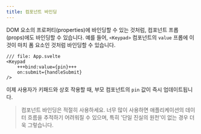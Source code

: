 ```yaml
---
title: 컴포넌트 바인딩
---
```


DOM 요소의 프로퍼티(properties)에 바인딩할 수 있는 것처럼, 컴포넌트 프롭(props)에도 바인딩할 수 있습니다. 예를 들어, `<Keypad>` 컴포넌트의 `value` 프롭에 이것이 마치 폼 요소인 것처럼 바인딩할 수 있습니다.

```svelte
/// file: App.svelte
<Keypad
	+++bind:value={pin}+++
	on:submit={handleSubmit}
/>
```

이제 사용자가 키패드와 상호 작용할 때, 부모 컴포넌트의 `pin` 값이 즉시 업데이트됩니다.

> 컴포넌트 바인딩은 적절히 사용하세요. 너무 많이 사용하면 애플리케이션의 데이터 흐름을 추적하기 어려워질 수 있으며, 특히 '단일 진실의 원천'이 없는 경우 더욱 그렇습니다.
